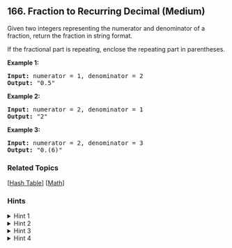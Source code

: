 <!--|This file generated by command(leetcode description); DO NOT EDIT.    |-->
<!--+----------------------------------------------------------------------+-->
<!--|@author    Openset <openset.wang@gmail.com>                           |-->
<!--|@link      https://github.com/openset                                 |-->
<!--|@home      https://github.com/openset/leetcode                        |-->
<!--+----------------------------------------------------------------------+-->

## 166. Fraction to Recurring Decimal (Medium)

<p>Given two integers representing the numerator and denominator of a fraction, return the fraction in string format.</p>

<p>If the fractional part is repeating, enclose the repeating part in parentheses.</p>

<p><strong>Example 1:</strong></p>

<pre>
<strong>Input:</strong> numerator = 1, denominator = 2
<strong>Output:</strong> &quot;0.5&quot;
</pre>

<p><strong>Example 2:</strong></p>

<pre>
<strong>Input:</strong> numerator = 2, denominator = 1
<strong>Output:</strong> &quot;2&quot;</pre>

<p><strong>Example 3:</strong></p>

<pre>
<strong>Input:</strong> numerator = 2, denominator = 3
<strong>Output: </strong>&quot;0.(6)&quot;
</pre>

### Related Topics
  [[Hash Table](https://github.com/openset/leetcode/tree/master/tag/hash-table/README.md)]
  [[Math](https://github.com/openset/leetcode/tree/master/tag/math/README.md)]

### Hints
<details>
<summary>Hint 1</summary>
No scary math, just apply elementary math knowledge. Still remember how to perform a <i>long division</i>?
</details>
<details>
<summary>Hint 2</summary>
Try a long division on 4/9, the repeating part is obvious. Now try 4/333. Do you see a pattern?
</details>
<details>
<summary>Hint 3</summary>
Notice that once the remainder starts repeating, so does the divided result.
</details>
<details>
<summary>Hint 4</summary>
Be wary of edge cases! List out as many test cases as you can think of and test your code thoroughly.
</details>
